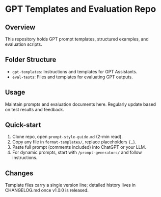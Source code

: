 # GPT Templates and Evaluation Repo

## Overview

This repository holds GPT prompt templates, structured examples, and evaluation scripts.

## Folder Structure

- `gpt-templates`: Instructions and templates for GPT Assistants.
- `eval-tests`: Files and templates for evaluating GPT outputs.

## Usage

Maintain prompts and evaluation documents here. Regularly update based on test results and feedback.

## Quick-start
1. Clone repo, open `prompt-style-guide.md` (2-min read).
2. Copy any file in `format-templates/`, replace placeholders `{…}`.
3. Paste full prompt (comments included) into ChatGPT or your LLM.
4. For dynamic prompts, start with `/prompt-generators/` and follow instructions.

## Changes

Template files carry a single version line; detailed history lives in CHANGELOG.md once v1.0.0 is released.